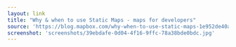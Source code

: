```yaml
---
layout: link
title: "Why & when to use Static Maps - maps for developers"
source: 'https://blog.mapbox.com/why-when-to-use-static-maps-1e952de40a9a'
screenshot: 'screenshots/39ebdafe-0d04-4f16-9ffc-78a38bde0bdc.jpg'
---
```


